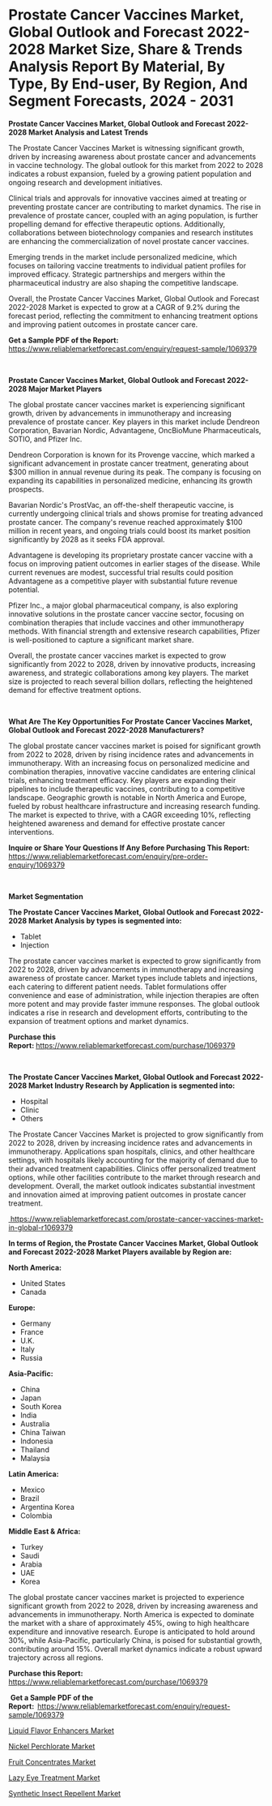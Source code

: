 <p><h1>Prostate Cancer Vaccines Market, Global Outlook and Forecast 2022-2028 Market Size, Share & Trends Analysis Report By Material, By Type, By End-user, By Region, And Segment Forecasts, 2024 - 2031</h1></p><p><strong>Prostate Cancer Vaccines Market, Global Outlook and Forecast 2022-2028 Market Analysis and Latest Trends</strong></p>
<p><p>The Prostate Cancer Vaccines Market is witnessing significant growth, driven by increasing awareness about prostate cancer and advancements in vaccine technology. The global outlook for this market from 2022 to 2028 indicates a robust expansion, fueled by a growing patient population and ongoing research and development initiatives. </p><p>Clinical trials and approvals for innovative vaccines aimed at treating or preventing prostate cancer are contributing to market dynamics. The rise in prevalence of prostate cancer, coupled with an aging population, is further propelling demand for effective therapeutic options. Additionally, collaborations between biotechnology companies and research institutes are enhancing the commercialization of novel prostate cancer vaccines.</p><p>Emerging trends in the market include personalized medicine, which focuses on tailoring vaccine treatments to individual patient profiles for improved efficacy. Strategic partnerships and mergers within the pharmaceutical industry are also shaping the competitive landscape. </p><p>Overall, the Prostate Cancer Vaccines Market, Global Outlook and Forecast 2022-2028 Market is expected to grow at a CAGR of 9.2% during the forecast period, reflecting the commitment to enhancing treatment options and improving patient outcomes in prostate cancer care.</p></p>
<p><strong>Get a Sample PDF of the Report:&nbsp;</strong> <a href="https://www.reliablemarketforecast.com/enquiry/request-sample/1069379">https://www.reliablemarketforecast.com/enquiry/request-sample/1069379</a></p>
<p>&nbsp;</p>
<p><strong>Prostate Cancer Vaccines Market, Global Outlook and Forecast 2022-2028 Major Market Players</strong></p>
<p><p>The global prostate cancer vaccines market is experiencing significant growth, driven by advancements in immunotherapy and increasing prevalence of prostate cancer. Key players in this market include Dendreon Corporation, Bavarian Nordic, Advantagene, OncBioMune Pharmaceuticals, SOTIO, and Pfizer Inc.</p><p>Dendreon Corporation is known for its Provenge vaccine, which marked a significant advancement in prostate cancer treatment, generating about $300 million in annual revenue during its peak. The company is focusing on expanding its capabilities in personalized medicine, enhancing its growth prospects.</p><p>Bavarian Nordic's ProstVac, an off-the-shelf therapeutic vaccine, is currently undergoing clinical trials and shows promise for treating advanced prostate cancer. The company's revenue reached approximately $100 million in recent years, and ongoing trials could boost its market position significantly by 2028 as it seeks FDA approval.</p><p>Advantagene is developing its proprietary prostate cancer vaccine with a focus on improving patient outcomes in earlier stages of the disease. While current revenues are modest, successful trial results could position Advantagene as a competitive player with substantial future revenue potential.</p><p>Pfizer Inc., a major global pharmaceutical company, is also exploring innovative solutions in the prostate cancer vaccine sector, focusing on combination therapies that include vaccines and other immunotherapy methods. With financial strength and extensive research capabilities, Pfizer is well-positioned to capture a significant market share.</p><p>Overall, the prostate cancer vaccines market is expected to grow significantly from 2022 to 2028, driven by innovative products, increasing awareness, and strategic collaborations among key players. The market size is projected to reach several billion dollars, reflecting the heightened demand for effective treatment options.</p></p>
<p>&nbsp;</p>
<p><strong>What Are The Key Opportunities For Prostate Cancer Vaccines Market, Global Outlook and Forecast 2022-2028 Manufacturers?</strong></p>
<p><p>The global prostate cancer vaccines market is poised for significant growth from 2022 to 2028, driven by rising incidence rates and advancements in immunotherapy. With an increasing focus on personalized medicine and combination therapies, innovative vaccine candidates are entering clinical trials, enhancing treatment efficacy. Key players are expanding their pipelines to include therapeutic vaccines, contributing to a competitive landscape. Geographic growth is notable in North America and Europe, fueled by robust healthcare infrastructure and increasing research funding. The market is expected to thrive, with a CAGR exceeding 10%, reflecting heightened awareness and demand for effective prostate cancer interventions.</p></p>
<p><strong>Inquire or Share Your Questions If Any Before Purchasing This Report:</strong> <a href="https://www.reliablemarketforecast.com/enquiry/pre-order-enquiry/1069379">https://www.reliablemarketforecast.com/enquiry/pre-order-enquiry/1069379</a></p>
<p>&nbsp;</p>
<p><strong>Market Segmentation</strong></p>
<p><strong>The Prostate Cancer Vaccines Market, Global Outlook and Forecast 2022-2028 Market Analysis by types is segmented into:</strong></p>
<p><ul><li>Tablet</li><li>Injection</li></ul></p>
<p><p>The prostate cancer vaccines market is expected to grow significantly from 2022 to 2028, driven by advancements in immunotherapy and increasing awareness of prostate cancer. Market types include tablets and injections, each catering to different patient needs. Tablet formulations offer convenience and ease of administration, while injection therapies are often more potent and may provide faster immune responses. The global outlook indicates a rise in research and development efforts, contributing to the expansion of treatment options and market dynamics.</p></p>
<p><strong>Purchase this Report:&nbsp;</strong><a href="https://www.reliablemarketforecast.com/purchase/1069379">https://www.reliablemarketforecast.com/purchase/1069379</a></p>
<p>&nbsp;</p>
<p><strong>The Prostate Cancer Vaccines Market, Global Outlook and Forecast 2022-2028 Market Industry Research by Application is segmented into:</strong></p>
<p><ul><li>Hospital</li><li>Clinic</li><li>Others</li></ul></p>
<p><p>The Prostate Cancer Vaccines Market is projected to grow significantly from 2022 to 2028, driven by increasing incidence rates and advancements in immunotherapy. Applications span hospitals, clinics, and other healthcare settings, with hospitals likely accounting for the majority of demand due to their advanced treatment capabilities. Clinics offer personalized treatment options, while other facilities contribute to the market through research and development. Overall, the market outlook indicates substantial investment and innovation aimed at improving patient outcomes in prostate cancer treatment.</p></p>
<p><a href="https://www.reliablemarketforecast.com/prostate-cancer-vaccines-market-in-global-r1069379">&nbsp;https://www.reliablemarketforecast.com/prostate-cancer-vaccines-market-in-global-r1069379</a></p>
<p><strong>In terms of Region, the Prostate Cancer Vaccines Market, Global Outlook and Forecast 2022-2028 Market Players available by Region are:</strong></p>
<p>
    <p> <strong> North America: </strong>
        <ul>
            <li>United States</li>
            <li>Canada</li>
        </ul>
        </p> 
    <p> <strong> Europe: </strong>
        <ul>
            <li>Germany</li>
            <li>France</li>
            <li>U.K.</li>
            <li>Italy</li>
            <li>Russia</li>
        </ul>
        </p> 
    <p> <strong> Asia-Pacific: </strong>
        <ul>
            <li>China</li>
            <li>Japan</li>
            <li>South Korea</li>
            <li>India</li>
            <li>Australia</li>
            <li>China Taiwan</li>
            <li>Indonesia</li>
            <li>Thailand</li>
            <li>Malaysia</li>
        </ul>
        </p> 
    <p> <strong> Latin America: </strong>
        <ul>
            <li>Mexico</li>
            <li>Brazil</li>
            <li>Argentina Korea</li>
            <li>Colombia</li>
        </ul>
        </p> 
    <p> <strong> Middle East & Africa: </strong>
        <ul>
            <li>Turkey</li>
            <li>Saudi</li>
            <li>Arabia</li>
            <li>UAE</li>
            <li>Korea</li>
        </ul>
    </p>
    </p>
<p><p>The global prostate cancer vaccines market is projected to experience significant growth from 2022 to 2028, driven by increasing awareness and advancements in immunotherapy. North America is expected to dominate the market with a share of approximately 45%, owing to high healthcare expenditure and innovative research. Europe is anticipated to hold around 30%, while Asia-Pacific, particularly China, is poised for substantial growth, contributing around 15%. Overall market dynamics indicate a robust upward trajectory across all regions.</p></p>
<p><strong>Purchase this Report: </strong><a href="https://www.reliablemarketforecast.com/purchase/1069379">https://www.reliablemarketforecast.com/purchase/1069379</a></p>
<p>&nbsp;<strong>Get a Sample PDF of the Report:&nbsp;&nbsp;</strong><a href="https://www.reliablemarketforecast.com/enquiry/request-sample/1069379">https://www.reliablemarketforecast.com/enquiry/request-sample/1069379</a></p>
<p><strong></strong></p>
<p><p><a href="https://www.linkedin.com/pulse/navigating-global-liquid-flavor-enhancers-market-landscape-swzze?trackingId=kAx08wgMRHmyGQu1Udmqow%3D%3D">Liquid Flavor Enhancers Market</a></p><p><a href="https://issuu.com/reportprime-2/docs/nickel-perchlorate-market-size-2030_8783997684b27c">Nickel Perchlorate Market</a></p><p><a href="https://www.linkedin.com/pulse/global-fruit-concentrates-market-size-share-analysis--nchwe?trackingId=4GKxC0boSueh5ryhOteg4w%3D%3D">Fruit Concentrates Market</a></p><p><a href="https://medium.com/@kein87623/this-report-aims-to-provide-a-comprehensive-presentation-of-the-global-market-for-lazy-eye-12c81abccb55">Lazy Eye Treatment Market</a></p><p><a href="https://medium.com/@bosdendes/the-synthetic-insect-repellent-market-industry-provides-a-comprehensive-and-current-analysis-of-d052cc339f61">Synthetic Insect Repellent Market</a></p></p>